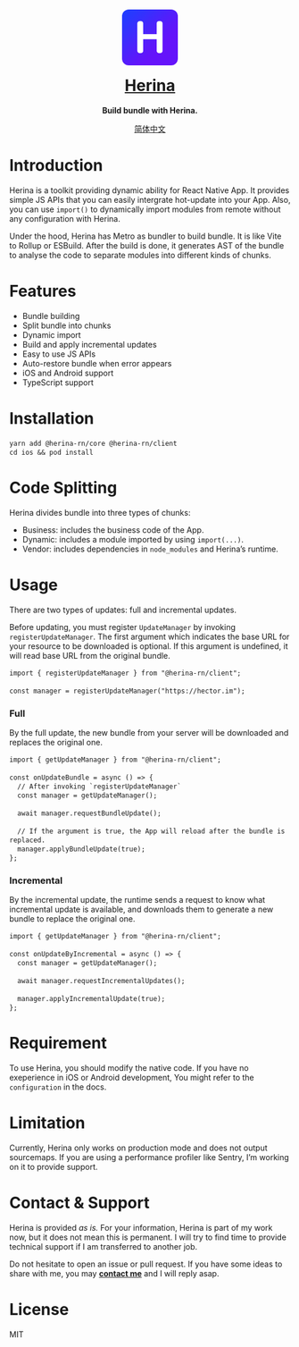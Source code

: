 <h1 align="center">
  <div style="margin-bottom:12px;text-align:center">
    <img src="https://raw.githubusercontent.com/Hector-Chong/herina/main/packages/herina-docs/docs/public/image/herina.png" width="100" height="100" style="border-radius:12px"/>
  </div>
  
  <a href="https://herina.hector.im/">
    Herina
  </a>
</h1>

<p align="center">
  <strong>Build bundle with Herina.</strong>
</p>

<p align="center">
  <a href="https://github.com/Hector-Chong/herina/blob/main/README_CN.md">
    简体中文
  </a>
</p>

# Introduction

Herina is a toolkit providing dynamic ability for React Native App. It provides simple JS APIs that you can easily intergrate hot-update into your App. Also, you can use `import()` to dynamically import modules from remote without any configuration with Herina.

Under the hood, Herina has Metro as bundler to build bundle. It is like Vite to Rollup or ESBuild. After the build is done, it generates AST of the bundle to analyse the code to separate modules into different kinds of chunks.

# Features

- Bundle building
- Split bundle into chunks
- Dynamic import
- Build and apply incremental updates
- Easy to use JS APIs
- Auto-restore bundle when error appears
- iOS and Android support
- TypeScript support

# Installation

```tsx
yarn add @herina-rn/core @herina-rn/client
cd ios && pod install
```

# Code Splitting

Herina divides bundle into three types of chunks:

- Business: includes the business code of the App.
- Dynamic: includes a module imported by using `import(...)`.
- Vendor: includes dependencies in `node_modules` and Herina’s runtime.

# Usage

There are two types of updates: full and incremental updates.

Before updating, you must register `UpdateManager` by invoking `registerUpdateManager`. The first argument which indicates the base URL for your resource to be downloaded is optional. If this argument is undefined, it will read base URL from the original bundle.

```tsx
import { registerUpdateManager } from "@herina-rn/client";

const manager = registerUpdateManager("https://hector.im");
```

### Full

By the full update, the new bundle from your server will be downloaded and replaces the original one.

```tsx
import { getUpdateManager } from "@herina-rn/client";

const onUpdateBundle = async () => {
  // After invoking `registerUpdateManager`
  const manager = getUpdateManager();

  await manager.requestBundleUpdate();

  // If the argument is true, the App will reload after the bundle is replaced.
  manager.applyBundleUpdate(true);
};
```

### Incremental

By the incremental update, the runtime sends a request to know what incremental update is available, and downloads them to generate a new bundle to replace the original one.

```tsx
import { getUpdateManager } from "@herina-rn/client";

const onUpdateByIncremental = async () => {
  const manager = getUpdateManager();

  await manager.requestIncrementalUpdates();

  manager.applyIncrementalUpdate(true);
};
```

# Requirement

To use Herina, you should modify the native code. If you have no exeperience in iOS or Android development, You might refer to the `configuration` in the docs.

# Limitation

Currently, Herina only works on production mode and does not output sourcemaps. If you are using a performance profiler like Sentry, I’m working on it to provide support.

# Contact & Support

Herina is provided _as is._ For your information, Herina is part of my work now, but it does not mean this is permanent. I will try to find time to provide technical support if I am transferred to another job.

Do not hesitate to open an issue or pull request. If you have some ideas to share with me, you may [**contact me**](mailto:i@hector.im) and I will reply asap.

# License

MIT
